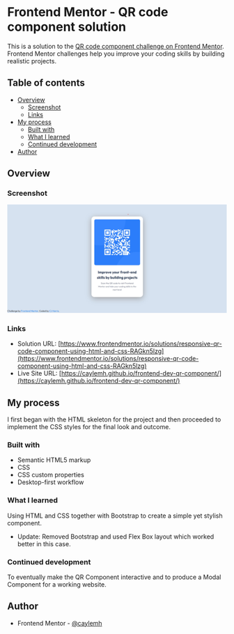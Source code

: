 # Frontend Mentor - QR code component solution

This is a solution to the [QR code component challenge on Frontend Mentor](https://www.frontendmentor.io/challenges/qr-code-component-iux_sIO_H). Frontend Mentor challenges help you improve your coding skills by building realistic projects.

## Table of contents

- [Overview](#overview)
  - [Screenshot](#screenshot)
  - [Links](#links)
- [My process](#my-process)
  - [Built with](#built-with)
  - [What I learned](#what-i-learned)
  - [Continued development](#continued-development)
- [Author](#author)

## Overview

### Screenshot

![](./images/screenshot.jpg)

### Links

- Solution URL: [https://www.frontendmentor.io/solutions/responsive-qr-code-component-using-html-and-css-RAGkn5lzg](https://www.frontendmentor.io/solutions/responsive-qr-code-component-using-html-and-css-RAGkn5lzg)
- Live Site URL: [https://caylemh.github.io/frontend-dev-qr-component/](https://caylemh.github.io/frontend-dev-qr-component/)

## My process

I first began with the HTML skeleton for the project and then proceeded to implement the CSS styles for the final look and outcome.

### Built with

- Semantic HTML5 markup
- CSS
- CSS custom properties
- Desktop-first workflow

### What I learned

Using HTML and CSS together with Bootstrap to create a simple yet stylish component.

- Update: Removed Bootstrap and used Flex Box layout which worked better in this case.

### Continued development

To eventually make the QR Component interactive and to produce a Modal Component for a working website.

## Author

- Frontend Mentor - [@caylemh](https://www.frontendmentor.io/profile/caylemh)
